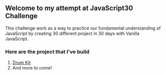## Welcome to my attempt at JavaScript30 Challenge

This challenge work as a way to practice our fundamental understanding of JavaScript by creating 30 different project in 30 days with Vanilla JavaScript.

### Here are the project that I've build
1. [Drum Kit](https://richodainino.github.io/JavaScript30/01%20-%20JavaScript%20Drum%20Kit/)
2. And more to come!
